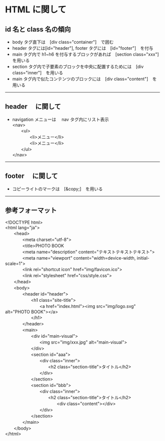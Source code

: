 # HTML に関して

## id 名と class 名の傾向

- body タグ直下は　\[div class="container"]　で囲む
- header タグには\[id="header"], footer タグには　\[id="footer"]　を付与
- main タグ内で h1~h6 を付与するブロックがあれば　\[section class="xxx"]　を用いる
- section タグ内で子要素のブロックを中央に配置するためには　\[div class="inner"]　を用いる
- main タグ内で似たコンテンツのブロックには　\[div class="content"]　を用いる

---

## header 　に関して

- navigation メニューは　 nav タグ内にリスト表示<br>
  \<nav><br>
  　　\<ul><br>
  　　　　\<li>メニュー\</li><br>
  　　　　\<li>メニュー\</li><br>
  　　\</ul><br>
  \</nav><br>

---

## footer 　に関して

- コピーライトのマークは　\[\&copy;]　を用いる

---

## 参考フォーマット

\<\!DOCTYPE html><br>
\<html lang="ja"><br>
　　\<head><br>
　　　　\<meta charset="utf-8"><br>
　　　　\<title>PHOTO BOOK</title><br>
　　　　\<meta name="description" content="テキストテキストテキスト"><br>
　　　　\<meta name="viewport" content="width=device-width, initial-scale=1"><br>
　　　　\<link rel="shortcut icon" href="img/favicon.ico"><br>
　　　　\<link rel="stylesheet" href="css/style.css"><br>
　　\</head><br>
　　\<body><br>
　　　　\<header id="header"><br>
　　　　　　\<h1 class="site-title"><br>
　　　　　　　　\<a href="index.html"><img src=\"img/logo.svg" alt="PHOTO BOOK">\</a><br>
　　　　　　\</h1><br>
　　　　\</header><br>
　　　　\<main><br>
　　　　　　\<div id="main-visual"><br>
　　　　　　　　\<img src=\"img/xxx.jpg" alt="main-visual"><br>
　　　　　　\</div><br>
　　　　　　\<section id="aaa"><br>
　　　　　　　　\<div class="inner"><br>
　　　　　　　　　　\<h2 class="section-title">タイトル\</h2><br>
　　　　　　　　\</div><br>
　　　　　　\</section><br>
　　　　　　\<section id="bbb"><br>
　　　　　　　　\<div class="inner"><br>
　　　　　　　　　　\<h2 class="section-title">タイトル\</h2><br>
　　　　　　　　　　　　\<div class="content">\</div><br>
　　　　　　　　\</div><br>
　　　　　　\</section><br>
　　　　\</main><br>
　　\</body><br>
\</html>
